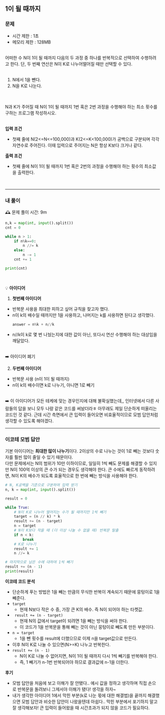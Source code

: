 ## 1이 될 때까지
### 문제
- 시간 제한 : 1초
- 메모리 제한 : 128MB

<br>
어떠한 수 N이 1이 될 때까지 다음의 두 과정 중 하나를 반복적으로 선택하여 수행하려고 한다. 단, 두 번째 연산은 N이 K로 나누어떨어질 때만 선택할 수 있다.
<br><br>

1. N에서 1을 뺀다.
2. N을 K로 나눈다.

<br><br>
N과 K가 주어질 때 N이 1이 될 때까지 1번 혹은 2번 과정을 수행해야 하는 최소 횟수를 구하는 프로그램 작성하시오.
<br><br>

**입력 조건** <br>

- 첫째 줄에 N(2<=N<=100,000)과 K(2<=K<100,000)가 공백으로 구분되며 각각 자연수로 주어진다. 이때 입력으로 주어지는 N은 항상 K보다 크거나 같다.

**출력 조건** <br>
- 첫째 줄에 N이 1이 될 때까지 1번 혹은 2번의 과정을 수행해야 하는 횟수의 최소값을 출력한다.
<br>

---
### 내 풀이
🕰️ 문제 풀이 시간: 9m
```python
n,k = map(int, input().split())
cnt = 0

while n > 1:
    if n%k==0:
        n //= k
    else:
        n -= 1
    cnt += 1

print(cnt)
```
<br>

💡 **아이디어**
1) **첫번째 아이디어**
- 반복문 사용을 최대한 피하고 싶어 규칙을 찾고자 했다.
- n이 k의 배수일 때까지만 1을 사용하고, 나머지는 k를 사용하면 된다고 생각했다.
    ```python
    answer = n%k + n//k
    ```
- n//k이 k로 몇 번 나눴는지에 대한 값이 아닌, 또다시 연산 수행해야 하는 대상임을 깨달았다.
<br>
➡️  아이디어 폐기

2) **두번째 아이디어**
- 반복문 사용 (n이 1이 될 때까지)
- n이 k의 배수이면 k로 나누기, 아니면 1로 빼기
<br>
➡️ 이 아이디어가 모든 테케에 맞는 경우인지에 대해 불확실했는데,, 인터넷에서 다른 사람들의 답을 보니 모두 나랑 같은 코드를 써놨더라ㅎ 아무래도 제일 단순하게 떠올리는 코드인 것 같다. 근데 시간 측면에서 큰 입력이 들어오면 비효율적이므로 모범 답안처럼 생각할 수 있도록 해야겠다.
<br>

---
### 이코테 모범 답안
기본 아이디어는 **최대한 많이 나누기**이다. 2이상의 수로 나누는 것이 1로 빼는 것보다 숫자를 훨씬 많이 줄일 수 있기 때문이다. <br>
다만 문제에서는 N의 범위가 10만 이하이므로, 일일히 1씩 빼도 문제를 해결할 수 있지만 N이 100억 이상의 큰 수가 되는 경우도 생각해야 한다. 큰 수에도 빠르게 동작하려면, N이 K의 배수가 되도록 효율적으로 한 번에 빼는 방식을 사용해야 한다.
```python
# N, K공백을 기준으로 구분하여 입력 받기
n, k = map(int, input().split())

result = 0

while True:
    # N이 K로 나누어 떨어지는 수가 될 때까지만 1씩 빼기
    target = (n // k) * k
    result += (n - target)
    n = target
    # N이 K보다 작을 때 (더 이상 나눌 수 없을 때) 반복문 탈출
    if n < k:
        break
    # K로 나누기
    result += 1
    n //= k

# 마지막으로 남은 수에 대하여 1씩 빼기
result += (n - 1)
print(result)
```

**이코테 코드 분석**
- 단순하게 푸는 방법은 1을 빼는 만큼의 무식한 반복이 계속되기 때문에 뭉텅이로 1을 빼준다.
- ```target``` 
    - 현재 N보다 작은 수 중, 가장 큰 K의 배수. 즉 N이 되어야 하는 타켓값.
- ``` result += (n - target)```
    - 현재 N의 값에서 target이 되려면 1을 빼는 방식을 써야 한다.
    - 이 코드가 1을 반복문을 통해 빼는 것이 아닌 뭉텅이로 빼도록 만든 부분이다.
- ```n = target```
    - 1을 뺀 횟수를 result에 더했으므로 이제 n을 target값으로 만든다.
- 이후 N이 K로 나눌 수 있으면(N>=K) 나누고 반복한다.
- ```result += (n - 1) ```
    - N이 K로 나눌 수 없어지면, N이 1이 될 때까지 다시 1씩 빼기를 반복해야 한다.
    - 즉, 1 빼기가 n-1번 반복되어야 하므로 결과값에 n-1을 더한다.

**후기**
- 모범 답안을 처음에 보고 이해가 잘 안됐다.. 예시 값을 정하고 생각하며 직접 손으로 반복문을 돌려보니 그제서야 이해가 됐다! 생각을 하자~
- 내가 생각한 아이디어 1에서 막힌 부분(k로 나눈 몫에 대한 해결법)을 끝까지 해결했으면 모범 답안과 비슷한 답안이 나왔을텐데 아쉽다.. 막힌 부분에서 포기하지 말고 잘 생각해보자! 큰 입력이 들어왔을 때 시간초과가 되지 않을 코드가 필요하다.